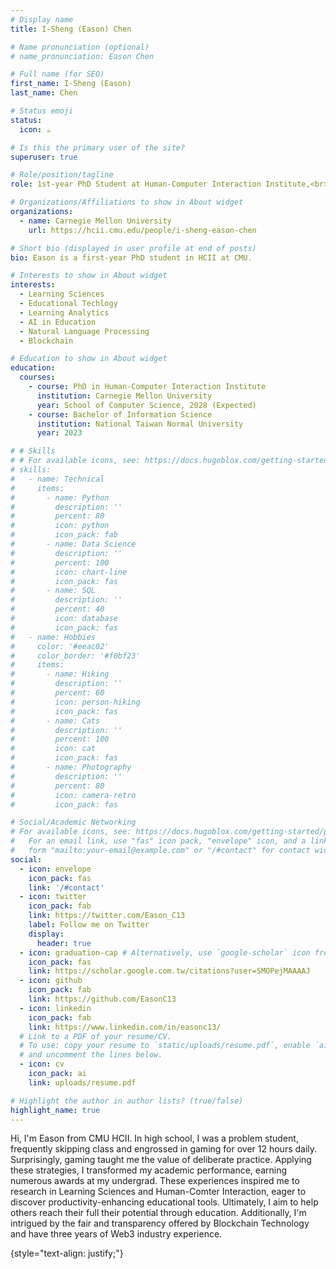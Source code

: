 ```yaml
---
# Display name
title: I-Sheng (Eason) Chen

# Name pronunciation (optional)
# name_pronunciation: Eason Chen

# Full name (for SEO)
first_name: I-Sheng (Eason)
last_name: Chen

# Status emoji
status:
  icon: ☕️

# Is this the primary user of the site?
superuser: true

# Role/position/tagline
role: 1st-year PhD Student at Human-Computer Interaction Institute,<br>School of Computer Science

# Organizations/Affiliations to show in About widget
organizations:
  - name: Carnegie Mellon University
    url: https://hcii.cmu.edu/people/i-sheng-eason-chen

# Short bio (displayed in user profile at end of posts)
bio: Eason is a first-year PhD student in HCII at CMU.

# Interests to show in About widget
interests:
  - Learning Sciences
  - Educational Techlogy
  - Learning Analytics
  - AI in Education
  - Natural Language Processing
  - Blockchain

# Education to show in About widget
education:
  courses:
    - course: PhD in Human-Computer Interaction Institute
      institution: Carnegie Mellon University
      year: School of Computer Science, 2028 (Expected)
    - course: Bachelor of Information Science
      institution: National Taiwan Normal University
      year: 2023

# # Skills
# # For available icons, see: https://docs.hugoblox.com/getting-started/page-builder/#icons
# skills:
#   - name: Technical
#     items:
#       - name: Python
#         description: ''
#         percent: 80
#         icon: python
#         icon_pack: fab
#       - name: Data Science
#         description: ''
#         percent: 100
#         icon: chart-line
#         icon_pack: fas
#       - name: SQL
#         description: ''
#         percent: 40
#         icon: database
#         icon_pack: fas
#   - name: Hobbies
#     color: '#eeac02'
#     color_border: '#f0bf23'
#     items:
#       - name: Hiking
#         description: ''
#         percent: 60
#         icon: person-hiking
#         icon_pack: fas
#       - name: Cats
#         description: ''
#         percent: 100
#         icon: cat
#         icon_pack: fas
#       - name: Photography
#         description: ''
#         percent: 80
#         icon: camera-retro
#         icon_pack: fas

# Social/Academic Networking
# For available icons, see: https://docs.hugoblox.com/getting-started/page-builder/#icons
#   For an email link, use "fas" icon pack, "envelope" icon, and a link in the
#   form "mailto:your-email@example.com" or "/#contact" for contact widget.
social:
  - icon: envelope
    icon_pack: fas
    link: '/#contact'
  - icon: twitter
    icon_pack: fab
    link: https://twitter.com/Eason_C13
    label: Follow me on Twitter
    display:
      header: true
  - icon: graduation-cap # Alternatively, use `google-scholar` icon from `ai` icon pack
    icon_pack: fas
    link: https://scholar.google.com.tw/citations?user=SMOPejMAAAAJ
  - icon: github
    icon_pack: fab
    link: https://github.com/EasonC13
  - icon: linkedin
    icon_pack: fab
    link: https://www.linkedin.com/in/easonc13/
  # Link to a PDF of your resume/CV.
  # To use: copy your resume to `static/uploads/resume.pdf`, enable `ai` icons in `params.yaml`,
  # and uncomment the lines below.
  - icon: cv
    icon_pack: ai
    link: uploads/resume.pdf

# Highlight the author in author lists? (true/false)
highlight_name: true
---
```


Hi, I'm Eason from CMU HCII. In high school, I was a problem student, frequently skipping class and engrossed in gaming for over 12 hours daily. Surprisingly, gaming taught me the value of deliberate practice. Applying these strategies, I transformed my academic performance, earning numerous awards at my undergrad. These experiences inspired me to research in Learning Sciences and Human-Comter Interaction, eager to discover productivity-enhancing educational tools. Ultimately, I aim to help others reach their full their potential through education. Additionally, I'm intrigued by the fair and transparency offered by Blockchain Technology and have three years of Web3 industry experience.

{style="text-align: justify;"}
